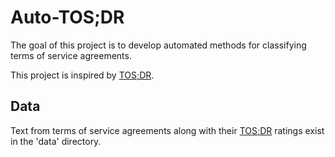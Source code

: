 # Auto-TOS;DR
The goal of this project is to develop automated methods for classifying terms of service agreements.

This project is inspired by [TOS;DR](https://tosdr.org/).

## Data
Text from terms of service agreements along with their [TOS;DR](https://tosdr.org/) ratings exist in the 'data' directory.
